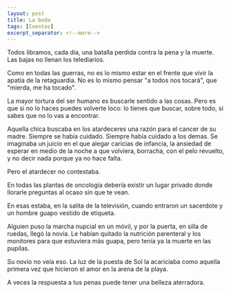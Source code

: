 ```yaml
---
layout: post
title: La boda
tags: [Cuentos]
excerpt_separator: <!--more-->
---
```


Todos libramos, cada día, una batalla perdida contra la pena y la muerte. Las bajas no llenan los telediarios.

Como en todas las guerras, no es lo mismo estar en el frente que vivir la apatía de la retaguardia. No es lo mismo pensar "a todos nos tocará", que "mierda, me ha tocado".

La mayor tortura del ser humano es buscarle sentido a las cosas. Pero es que si no lo haces puedes volverte loco: lo tienes que buscar, sobre todo, si sabes que no lo vas a encontrar.

Aquella chica buscaba en los atardeceres una razón para el cancer de su madre. Siempre se había cuidado. Siempre había cuidado a los demas. Se imaginaba un juicio en el que alegar caricias de infancia, la ansiedad de esperar en medio de la noche a que volviera, borracha, con el pelo revuelto, y no decir nada porque ya no hace falta.

Pero el atardecer no contestaba.

En todas las plantas de oncología debería existir un lugar privado donde llorarle preguntas al ocaso sin que te vean.

En esas estaba, en la salita de la televisión, cuando entraron un sacerdote y un hombre guapo vestido de etiqueta.

Alguien puso la marcha nupcial en un móvil, y por la puerta, en silla de ruedas, llegó la novia. Le habían quitado la nutrición parenteral y los monitores para que estuviera más guapa, pero tenía ya la muerte en las pupilas.

Su novio no veía eso. La luz de la puesta de Sol la acariciaba como aquella primera vez que hicieron el amor en la arena de la playa.

A veces la respuesta a tus penas puede tener una belleza aterradora.


